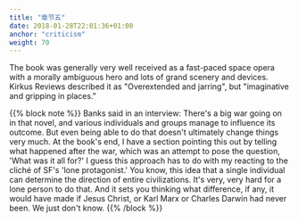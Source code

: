 ```yaml
---
title: "章节五"
date: 2018-01-28T22:01:36+01:00
anchor: "criticism"
weight: 70
---
```


The book was generally very well received as a fast-paced space opera with a morally ambiguous hero and lots of grand scenery and devices. Kirkus Reviews described it as "Overextended and jarring", but "imaginative and gripping in places."

{{% block note %}}
Banks said in an interview:
 There's a big war going on in that novel, and various individuals and groups manage to influence its outcome. But even being able to do that doesn't ultimately change things very much. At the book's end, I have a section pointing this out by telling what happened after the war, which was an attempt to pose the question, 'What was it all for?' I guess this approach has to do with my reacting to the cliché of SF's 'lone protagonist.' You know, this idea that a single individual can determine the direction of entire civilizations. It's very, very hard for a lone person to do that. And it sets you thinking what difference, if any, it would have made if Jesus Christ, or Karl Marx or Charles Darwin had never been. We just don't know.
{{% /block %}}
